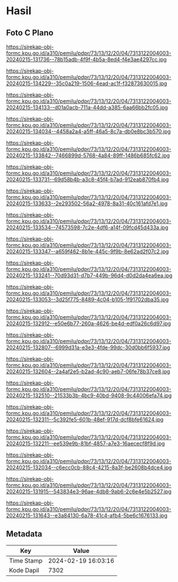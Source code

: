 # Hasil

## Foto C Plano

https://sirekap-obj-formc.kpu.go.id/a310/pemilu/pdpr/73/13/12/20/04/7313122004003-20240215-131736--78b15adb-4f9f-4b5a-8ed4-f4e3ae4297cc.jpg

https://sirekap-obj-formc.kpu.go.id/a310/pemilu/pdpr/73/13/12/20/04/7313122004003-20240215-134229--35c0a219-1506-4ead-ac1f-f32873630015.jpg

https://sirekap-obj-formc.kpu.go.id/a310/pemilu/pdpr/73/13/12/20/04/7313122004003-20240215-134133--d01a0acb-711a-44dd-a385-6aa66bb2fc05.jpg

https://sirekap-obj-formc.kpu.go.id/a310/pemilu/pdpr/73/13/12/20/04/7313122004003-20240215-134034--4458a2a4-a5ff-46a5-8c7a-db0e8bc3b570.jpg

https://sirekap-obj-formc.kpu.go.id/a310/pemilu/pdpr/73/13/12/20/04/7313122004003-20240215-133842--7466899d-5768-4a84-89ff-1486b685fc62.jpg

https://sirekap-obj-formc.kpu.go.id/a310/pemilu/pdpr/73/13/12/20/04/7313122004003-20240215-133731--69d58b4b-a3c8-45f4-b7ad-912eab870fb4.jpg

https://sirekap-obj-formc.kpu.go.id/a310/pemilu/pdpr/73/13/12/20/04/7313122004003-20240215-133633--2e293502-56a2-4978-8a31-40c161afd7e1.jpg

https://sirekap-obj-formc.kpu.go.id/a310/pemilu/pdpr/73/13/12/20/04/7313122004003-20240215-133534--74573598-7c2e-4df6-a14f-09fcd45d433a.jpg

https://sirekap-obj-formc.kpu.go.id/a310/pemilu/pdpr/73/13/12/20/04/7313122004003-20240215-133347--a659f462-8b1e-445c-9f9b-8e62ad2f07c2.jpg

https://sirekap-obj-formc.kpu.go.id/a310/pemilu/pdpr/73/13/12/20/04/7313122004003-20240215-133241--70d93d31-d7b7-449b-96d4-d0d2da4ea6ea.jpg

https://sirekap-obj-formc.kpu.go.id/a310/pemilu/pdpr/73/13/12/20/04/7313122004003-20240215-133053--3d25f775-8489-4c04-b105-1f91702dba35.jpg

https://sirekap-obj-formc.kpu.go.id/a310/pemilu/pdpr/73/13/12/20/04/7313122004003-20240215-132912--e50e6b77-260a-4626-be4d-edf0a26c6d97.jpg

https://sirekap-obj-formc.kpu.go.id/a310/pemilu/pdpr/73/13/12/20/04/7313122004003-20240215-132807--6999d31a-e3e3-4fde-99dc-30d0bb6f5937.jpg

https://sirekap-obj-formc.kpu.go.id/a310/pemilu/pdpr/73/13/12/20/04/7313122004003-20240215-132604--2a4af2e5-b2ad-4c90-aeb7-06fe78b37ce8.jpg

https://sirekap-obj-formc.kpu.go.id/a310/pemilu/pdpr/73/13/12/20/04/7313122004003-20240215-132510--21533b3b-4bc9-40bd-9408-9c44006efa74.jpg

https://sirekap-obj-formc.kpu.go.id/a310/pemilu/pdpr/73/13/12/20/04/7313122004003-20240215-132311--5c392fe5-601b-48ef-917d-dcf8bfe61624.jpg

https://sirekap-obj-formc.kpu.go.id/a310/pemilu/pdpr/73/13/12/20/04/7313122004003-20240215-132211--ee539e9b-81bf-4857-a7e3-16aececf8f9d.jpg

https://sirekap-obj-formc.kpu.go.id/a310/pemilu/pdpr/73/13/12/20/04/7313122004003-20240215-132034--c6ecc0cb-88c4-4215-8a3f-be2608b4dce4.jpg

https://sirekap-obj-formc.kpu.go.id/a310/pemilu/pdpr/73/13/12/20/04/7313122004003-20240215-131915--543834e3-96ae-4db8-9ab6-2c6e4e5b2527.jpg

https://sirekap-obj-formc.kpu.go.id/a310/pemilu/pdpr/73/13/12/20/04/7313122004003-20240215-131643--e3a84130-6a78-41c4-afb4-5be6c1676133.jpg


## Metadata

| Key        | Value               |
| ---------- | ------------------- |
| Time Stamp | 2024-02-19 16:03:16 |
| Kode Dapil | 7302                |



